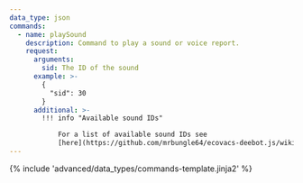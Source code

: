 ```yaml
---
data_type: json
commands:
  - name: playSound
    description: Command to play a sound or voice report.
    request:
      arguments:
        sid: The ID of the sound
      example: >-
        {
          "sid": 30
        }
      additional: >-
        !!! info "Available sound IDs"

            For a list of available sound IDs see
            [here](https://github.com/mrbungle64/ecovacs-deebot.js/wiki/playSound#available-sound-ids)
---
```


{% include 'advanced/data_types/commands-template.jinja2' %}

